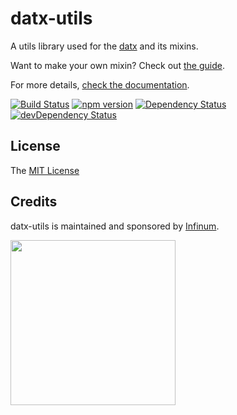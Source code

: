 # datx-utils

A utils library used for the [datx](https://github.com/infinum/datx) and its mixins.

Want to make your own mixin? Check out [the guide](https://datx.dev/docs/mixins/building-your-own-mixin).

For more details, [check the documentation](https://datx.dev/).

[![Build Status](https://travis-ci.org/infinum/datx.svg?branch=master)](https://travis-ci.org/infinum/datx)
[![npm version](https://badge.fury.io/js/datx-utils.svg)](https://badge.fury.io/js/datx-utils)
[![Dependency Status](https://david-dm.org/infinum/datx.svg?path=packages/datx-utils)](https://david-dm.org/infinum/datx?path=packages/datx-utils)
[![devDependency Status](https://david-dm.org/infinum/datx/dev-status.svg?path=packages/datx-utils)](https://david-dm.org/infinum/datx?path=packages/datx-utils#info=devDependencies)

## License

The [MIT License](LICENSE)

## Credits

datx-utils is maintained and sponsored by
[Infinum](https://www.infinum.co).

<img src="https://infinum.co/infinum.png" width="264">

